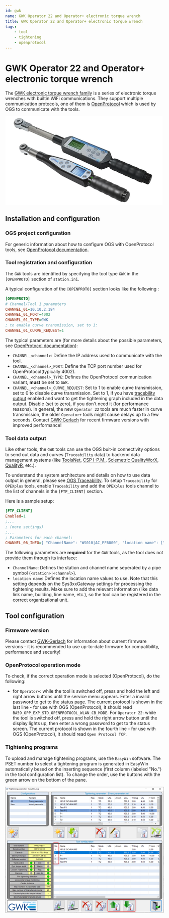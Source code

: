 ```yaml
---
id: gwk
name: GWK Operator 22 and Operator+ electronic torque wrench
title: GWK Operator 22 and Operator+ electronic torque wrench
tags:
    - tool
    - tightening
    - openprotocol
---
```


# GWK Operator 22 and Operator+ electronic torque wrench

The [GWK electronic torque wrench family](https://www.gwk-gerlach.com/) is a series of electronic torque wrenches with builtin WiFi communications. They support multiple communication protocols, one of them is [OpenProtocol](../README.md) which is used by OGS to communicate with the tools. 

![GWK Operator](./resources/gwk-operator.png)

## Installation and configuration

### OGS project configuration

For generic information about how to configure OGS with OpenProtocol tools, see  [OpenProtocol documentation](../README.md).

### Tool registration and configuration

The `GWK` tools are identified by specifying the tool type `GWK` in the `[OPENPROTO]` section of `station.ini`. 

A typical configuration of the `[OPENPROTO]` section looks like the following :

```ini
[OPENPROTO]
# Channel/Tool 1 parameters
CHANNEL_01=10.10.2.184
CHANNEL_01_PORT=4002
CHANNEL_01_TYPE=GWK
; to enable curve transmission, set to 1:
CHANNEL_01_CURVE_REQUEST=1
```

The typical parameters are (for more details about the possible parameters, see [OpenProtocol documentation](../README.md)):

- `CHANNEL_<channel>`: Define the IP address used to communicate with the tool.
- `CHANNEL_<channel>_PORT`: Define the TCP port number used for OpenProtocol(typically 4002).
- `CHANNEL_<channel>_TYPE`: Defines the OpenProtocol communication variant, **must** be set to `GWK`.
- `CHANNEL_<channel>_CURVE_REQUEST`: Set to 1 to enable curve transmission, set to 0 to disable curve transmission. Set to 1, if you have [tracebility output](#tool-data-output) enabled and want to get the tightening graph included in the data output. Disable (set to zero), if you don't need it (for performance reasons). In general, the new `Operator 22` tools are much faster in curve transmission, the older `Operator+` tools might cause delays up to a few seconds. Contact [GWK-Gerlach](https://www.gwk-gerlach.com/) for recent firmware versions with improved performance!

### Tool data output

Like other tools, the `GWK` tools can use the OGS buit-in connectivity options to send out data and curves (`Traceability` data) to backend data management systems (like [ToolsNet](https://www.atlascopco.com/en-us/itba/products/assembly-solutions/software-solutions/toolsnet-8-sku4531), [CSP I-P.M.](https://www.csp-sw.com/quality-management-software-solutions/error-prevention-with-ipm/), [Sciemetric QualityWorX](https://www.sciemetric.com/data-intelligence/qualityworx-data-collection), [QualityR](https://www.haller-erne.de/qualityr-web/), etc.). 

To understand the system architecture and details on how to use data output in general, please see [OGS Traceability](../../dataoutput/traceability.md). To setup `Traceability` for `OPEXplus` tools, enable `Traceability` and add the `OPEXplus` tools channel to the list of channels in the `[FTP_CLIENT]` section.

Here is a sample setup:

```ini
[FTP_CLIENT]
Enabled=1
;... 
; (more settings)
;...
; Parameters for each channel:
CHANNEL_06_INFO={ "ChannelName": "WS010|AC_PF6000", "location name": ["Tool", "Line 2", "WS010", "default", "", "", ""] }
```

The following parameters are **required** for the `GWK` tools, as the tool does not provide them through its interface:

- `ChannelName`: Defines the station and channel name seperated by a pipe symbol (`<station>|<channel>`).
- `location name`: Defines the location name values to use. Note that this setting depends on the Sys3xxGateway settings for processing the tightening results. Make sure to add the relevant information (like data link name, building, line name, etc.), so the tool can be registered in the correct organizational unit.

## Tool configuration

### Firmware version

Please contact [GWK-Gerlach](https://www.gwk-gerlach.com/) for information about current firmware versions - it is recommended to use up-to-date firmware for compatibility, performance and security!

### OpenProtocol operation mode

To check, if the correct operation mode is selected (OpenProtocol), do the following:

- for `Operator+`: while the tool is switched off, press and hold the left and right arrow buttons until the service menu appears. Enter a invalid password to get to the status page. The current protocol is shown in the last line - for use with OGS (OpenProtocol), it should read `BA59_OPP_EXP_STD_OPENPROTOCOL_WLAN_CB_MODE`.
For `Operator 22`: while the tool is switched off, press and hold the right arrow button until the display lights up, then enter a wrong password to get to the status screen. The current protocol is shown in the fourth line - for use with OGS (OpenProtocol), it should read `Open Protocol TCP`.

### Tightening programs

To upload and manage tightening programs, use the `EasyWin` software. The PSET number to select a tightening program is generated in EasyWin automatically besed on the inserting sequence (first column (labeled "No.") in the tool configuration list). To change the order, use the buttons with the green arrow on the bottom of the pane.

![EasyWin](./resources/opex-easywin.png)






